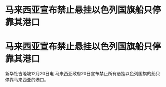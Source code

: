 # 马来西亚宣布禁止悬挂以色列国旗船只停靠其港口

# 马来西亚宣布禁止悬挂以色列国旗船只停靠其港口

新华社吉隆坡12月20日电 马来西亚政府20日宣布禁止所有悬挂以色列国旗的船只停靠马来西亚的港口。

